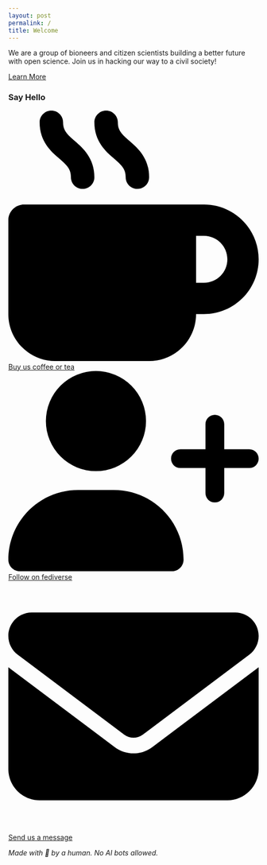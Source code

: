 ```yaml
---
layout: post
permalink: /
title: Welcome
---
```

We are a group of bioneers and citizen scientists building a better future with open science. Join us in hacking our way to a civil society!

<nav><a href="{{ site.baseurl }}/about">Learn More</a></nav>

### Say Hello

<ul style="list-style-type:none; padding-left:0">
<li>
<svg class="icon" viewBox="0 0 512 512"><path d="M88 0C74.7 0 64 10.7 64 24c0 38.9 23.4 59.4 39.1 73.1l1.1 1C120.5 112.3 128 119.9 128 136c0 13.3 10.7 24 24 24s24-10.7 24-24c0-38.9-23.4-59.4-39.1-73.1l-1.1-1C119.5 47.7 112 40.1 112 24c0-13.3-10.7-24-24-24zM32 192c-17.7 0-32 14.3-32 32V416c0 53 43 96 96 96H288c53 0 96-43 96-96h16c61.9 0 112-50.1 112-112s-50.1-112-112-112H352 32zm352 64h16c26.5 0 48 21.5 48 48s-21.5 48-48 48H384V256zM224 24c0-13.3-10.7-24-24-24s-24 10.7-24 24c0 38.9 23.4 59.4 39.1 73.1l1.1 1C232.5 112.3 240 119.9 240 136c0 13.3 10.7 24 24 24s24-10.7 24-24c0-38.9-23.4-59.4-39.1-73.1l-1.1-1C231.5 47.7 224 40.1 224 24z"/></svg>
<a href="https://ko-fi.com/bioshack" target="_blank">Buy us coffee or tea</a>
</li>
<li>
<svg class="icon" viewBox="0 0 640 512"><path d="M96 128a128 128 0 1 1 256 0A128 128 0 1 1 96 128zM0 482.3C0 383.8 79.8 304 178.3 304h91.4C368.2 304 448 383.8 448 482.3c0 16.4-13.3 29.7-29.7 29.7H29.7C13.3 512 0 498.7 0 482.3zM504 312V248H440c-13.3 0-24-10.7-24-24s10.7-24 24-24h64V136c0-13.3 10.7-24 24-24s24 10.7 24 24v64h64c13.3 0 24 10.7 24 24s-10.7 24-24 24H552v64c0 13.3-10.7 24-24 24s-24-10.7-24-24z"/></svg>
<a href="https://micro.blog/bio" target="_blank">Follow on fediverse</a>
</li>
<li>
<svg class="icon" viewBox="0 0 512 512"><path d="M48 64C21.5 64 0 85.5 0 112c0 15.1 7.1 29.3 19.2 38.4L236.8 313.6c11.4 8.5 27 8.5 38.4 0L492.8 150.4c12.1-9.1 19.2-23.3 19.2-38.4c0-26.5-21.5-48-48-48H48zM0 176V384c0 35.3 28.7 64 64 64H448c35.3 0 64-28.7 64-64V176L294.4 339.2c-22.8 17.1-54 17.1-76.8 0L0 176z"/></svg>
<a href="mailto:bio@d8a.org" target="_blank">Send us a message</a>
</li>
</ul>

<cite>Made with 💙  by a human. No AI bots allowed.</cite>